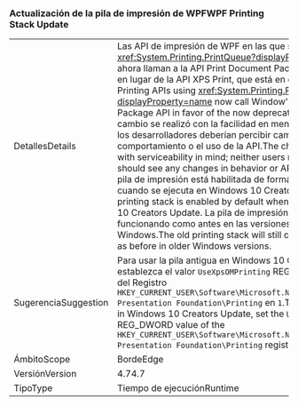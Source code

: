 ### <a name="wpf-printing-stack-update"></a><span data-ttu-id="e8ec9-101">Actualización de la pila de impresión de WPF</span><span class="sxs-lookup"><span data-stu-id="e8ec9-101">WPF Printing Stack Update</span></span>

|   |   |
|---|---|
|<span data-ttu-id="e8ec9-102">Detalles</span><span class="sxs-lookup"><span data-stu-id="e8ec9-102">Details</span></span>|<span data-ttu-id="e8ec9-103">Las API de impresión de WPF en las que se usa <xref:System.Printing.PrintQueue?displayProperty=name> ahora llaman a la API Print Document Package de Windows en lugar de la API XPS Print, que está en desuso.</span><span class="sxs-lookup"><span data-stu-id="e8ec9-103">WPF's Printing APIs using <xref:System.Printing.PrintQueue?displayProperty=name> now call Window's Print Document Package API in favor of the now deprecated XPS Print API.</span></span> <span data-ttu-id="e8ec9-104">El cambio se realizó con la facilidad en mente; ni los usuarios ni los desarrolladores deberían percibir cambios en el comportamiento o el uso de la API.</span><span class="sxs-lookup"><span data-stu-id="e8ec9-104">The change was made with serviceability in mind; neither users nor developers should see any changes in behavior or API usage.</span></span> <span data-ttu-id="e8ec9-105">La nueva pila de impresión está habilitada de forma predeterminada cuando se ejecuta en Windows 10 Creators Update.</span><span class="sxs-lookup"><span data-stu-id="e8ec9-105">The new printing stack is enabled by default when running in Windows 10 Creators Update.</span></span> <span data-ttu-id="e8ec9-106">La pila de impresión antigua seguirá funcionando como antes en las versiones anteriores de Windows.</span><span class="sxs-lookup"><span data-stu-id="e8ec9-106">The old printing stack will still continue to work just as before in older Windows versions.</span></span>|
|<span data-ttu-id="e8ec9-107">Sugerencia</span><span class="sxs-lookup"><span data-stu-id="e8ec9-107">Suggestion</span></span>|<span data-ttu-id="e8ec9-108">Para usar la pila antigua en Windows 10 Creators Update, establezca el valor <code>UseXpsOMPrinting</code> REG_DWORD de la clave del Registro <code>HKEY_CURRENT_USER\Software\Microsoft\.NETFramework\Windows Presentation Foundation\Printing</code> en <code>1</code>.</span><span class="sxs-lookup"><span data-stu-id="e8ec9-108">To use the old stack in Windows 10 Creators Update, set the <code>UseXpsOMPrinting</code> REG_DWORD value of the <code>HKEY_CURRENT_USER\Software\Microsoft\.NETFramework\Windows Presentation Foundation\Printing</code> registry key to <code>1</code>.</span></span>|
|<span data-ttu-id="e8ec9-109">Ámbito</span><span class="sxs-lookup"><span data-stu-id="e8ec9-109">Scope</span></span>|<span data-ttu-id="e8ec9-110">Borde</span><span class="sxs-lookup"><span data-stu-id="e8ec9-110">Edge</span></span>|
|<span data-ttu-id="e8ec9-111">Versión</span><span class="sxs-lookup"><span data-stu-id="e8ec9-111">Version</span></span>|<span data-ttu-id="e8ec9-112">4.7</span><span class="sxs-lookup"><span data-stu-id="e8ec9-112">4.7</span></span>|
|<span data-ttu-id="e8ec9-113">Tipo</span><span class="sxs-lookup"><span data-stu-id="e8ec9-113">Type</span></span>|<span data-ttu-id="e8ec9-114">Tiempo de ejecución</span><span class="sxs-lookup"><span data-stu-id="e8ec9-114">Runtime</span></span>|

